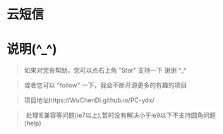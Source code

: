 # 云短信

# 说明(^_^)

>  如果对您有帮助，您可以点右上角 "Star" 支持一下 谢谢 ^_^

>  或者您可以 "follow" 一下，我会不断开源更多的有趣的项目

>  项目地址https://WuChenDi.github.io/PC-ydx/

>  处理IE兼容等问题(ie7以上),暂时没有解决小于ie9以下不支持圆角问题(help)

<!-- >  上线地址http://mccll.cn/crm0001/index.html(目前还属于在公司服务器当中运行) -->
